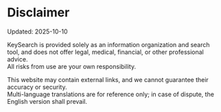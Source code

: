 # Disclaimer
Updated: 2025-10-10

KeySearch is provided solely as an information organization and search tool, and does not offer legal, medical, financial, or other professional advice.  
All risks from use are your own responsibility.  

This website may contain external links, and we cannot guarantee their accuracy or security.  
Multi-language translations are for reference only; in case of dispute, the English version shall prevail.